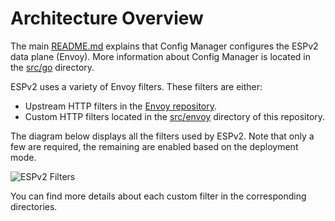 # Architecture Overview

The main [README.md](../README.md) explains that Config Manager configures the ESPv2 data plane (Envoy).
More information about Config Manager is located in the [src/go](../src/go/README.md) directory.

ESPv2 uses a variety of Envoy filters. These filters are either:

* Upstream HTTP filters in the [Envoy repository](https://www.envoyproxy.io/docs/envoy/latest/api-v2/config/filter/http/http).
* Custom HTTP filters located in the [src/envoy](../src/envoy/README.md) directory of this repository.

The diagram below displays all the filters used by ESPv2.
Note that only a few are required, the remaining are enabled based on the deployment mode.

![ESPv2 Filters](images/filters.png)

You can find more details about each custom filter in the corresponding directories.